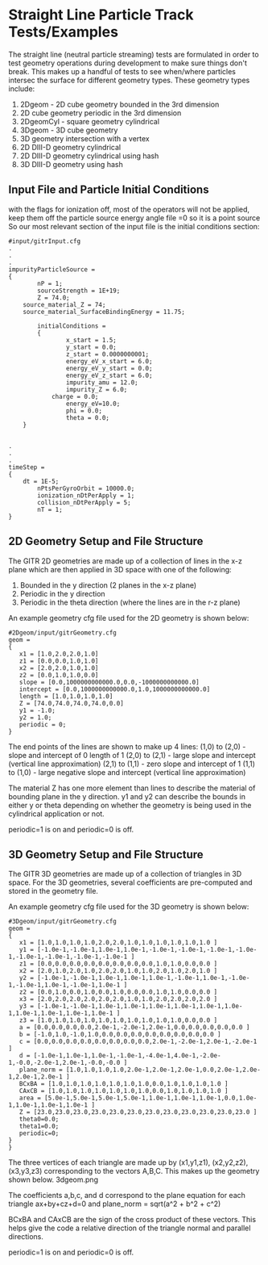 # Straight Line Particle Track Tests/Examples
The straight line (neutral particle streaming) tests are formulated in order
to test geometry operations during development to make sure things don't break.
This makes up a handful of tests to see when/where particles intersec the surface
for different geometry types. These geometry types include:
1. 2Dgeom - 2D cube geometry bounded in the 3rd dimension
2. 2D cube geometry periodic in the 3rd dimension
3. 2DgeomCyl - square geometry cylindrical
4. 3Dgeom - 3D cube geometry
5. 3D geometry intersection with a vertex
6. 2D DIII-D geometry cylindrical
7. 2D DIII-D geometry cylindrical using hash
8. 3D DIII-D geometry using hash

## Input File and Particle Initial Conditions
with the flags for ionization off, most of the operators will not be applied, keep them off
the particle source energy angle file =0 so it is a point source
So our most relevant section of the input file is the initial conditions section:
```
#input/gitrInput.cfg
.
.
.
impurityParticleSource = 
{
        nP = 1;
        sourceStrength = 1E+19;
        Z = 74.0;
    source_material_Z = 74;
    source_material_SurfaceBindingEnergy = 11.75;

        initialConditions = 
        {       
                x_start = 1.5;
                y_start = 0.0;
                z_start = 0.0000000001;
                energy_eV_x_start = 6.0;
                energy_eV_y_start = 0.0;
                energy_eV_z_start = 6.0;
                impurity_amu = 12.0;
                impurity_Z = 6.0;
            charge = 0.0;
                energy_eV=10.0;
                phi = 0.0;
                theta = 0.0;
    }


.
.
.
timeStep = 
{
    dt = 1E-5;
        nPtsPerGyroOrbit = 10000.0;
        ionization_nDtPerApply = 1;
        collision_nDtPerApply = 5;
        nT = 1;
}
```

## 2D Geometry Setup and File Structure
The GITR 2D geometries are made up of a collection of lines in the x-z plane which are then 
applied in 3D space with one of the following:
1. Bounded in the y direction (2 planes in the x-z plane)
2. Periodic in the y direction
3. Periodic in the theta direction (where the lines are in the r-z plane)

An example geometry cfg file used for the 2D geometry is shown below:
```
#2Dgeom/input/gitrGeometry.cfg
geom = 
{
   x1 = [1.0,2.0,2.0,1.0] 
   z1 = [0.0,0.0,1.0,1.0] 
   x2 = [2.0,2.0,1.0,1.0] 
   z2 = [0.0,1.0,1.0,0.0]
   slope = [0.0,1000000000000.0,0.0,-1000000000000.0]
   intercept = [0.0,1000000000000.0,1.0,1000000000000.0]
   length = [1.0,1.0,1.0,1.0]   
   Z = [74.0,74.0,74.0,74.0,0.0]       
   y1 = -1.0;
   y2 = 1.0;
   periodic = 0;
}

```
The end points of the lines are shown to make up 4 lines:
(1,0) to (2,0) - slope and intercept of 0 length of 1
(2,0) to (2,1) - large slope and intercept (vertical line approximation)
(2,1) to (1,1) - zero slope and intercept of 1
(1,1) to (1,0) - large negative slope and intercept (vertical line approximation)

The material Z has one more element than lines to describe the material of bounding plane in the y direction.
y1 and y2 can describe the bounds in either y or theta depending on whether the geometry is being used in the cylindrical application or not.

periodic=1 is on and periodic=0 is off.

## 3D Geometry Setup and File Structure
The GITR 3D geometries are made up of a collection of triangles in 3D space. For the 3D geometries, several coefficients are pre-computed and stored in the geometry file.

An example geometry cfg file used for the 3D geometry is shown below:
```
#3Dgeom/input/gitrGeometry.cfg
geom = 
{
   x1 = [1.0,1.0,1.0,1.0,2.0,2.0,1.0,1.0,1.0,1.0,1.0,1.0 ] 
   y1 = [-1.0e-1,-1.0e-1,1.0e-1,1.0e-1,-1.0e-1,-1.0e-1,-1.0e-1,-1.0e-1,-1.0e-1,-1.0e-1,-1.0e-1,-1.0e-1 ] 
   z1 = [0.0,0.0,0.0,0.0,0.0,0.0,0.0,0.0,1.0,1.0,0.0,0.0 ] 
   x2 = [2.0,1.0,2.0,1.0,2.0,2.0,1.0,1.0,2.0,1.0,2.0,1.0 ] 
   y2 = [-1.0e-1,-1.0e-1,1.0e-1,1.0e-1,1.0e-1,-1.0e-1,1.0e-1,-1.0e-1,-1.0e-1,1.0e-1,-1.0e-1,1.0e-1 ] 
   z2 = [0.0,1.0,0.0,1.0,0.0,1.0,0.0,0.0,1.0,1.0,0.0,0.0 ] 
   x3 = [2.0,2.0,2.0,2.0,2.0,2.0,1.0,1.0,2.0,2.0,2.0,2.0 ] 
   y3 = [-1.0e-1,-1.0e-1,1.0e-1,1.0e-1,1.0e-1,1.0e-1,1.0e-1,1.0e-1,1.0e-1,1.0e-1,1.0e-1,1.0e-1 ] 
   z3 = [1.0,1.0,1.0,1.0,1.0,1.0,1.0,1.0,1.0,1.0,0.0,0.0 ] 
   a = [0.0,0.0,0.0,0.0,2.0e-1,-2.0e-1,2.0e-1,0.0,0.0,0.0,0.0,0.0 ] 
   b = [-1.0,1.0,-1.0,1.0,0.0,0.0,0.0,0.0,0.0,0.0,0.0,0.0 ] 
   c = [0.0,0.0,0.0,0.0,0.0,0.0,0.0,0.0,2.0e-1,-2.0e-1,2.0e-1,-2.0e-1 ] 
   d = [-1.0e-1,1.0e-1,1.0e-1,-1.0e-1,-4.0e-1,4.0e-1,-2.0e-1,-0.0,-2.0e-1,2.0e-1,-0.0,-0.0 ] 
   plane_norm = [1.0,1.0,1.0,1.0,2.0e-1,2.0e-1,2.0e-1,0.0,2.0e-1,2.0e-1,2.0e-1,2.0e-1 ] 
   BCxBA = [1.0,1.0,1.0,1.0,1.0,1.0,1.0,0.0,1.0,1.0,1.0,1.0 ] 
   CAxCB = [1.0,1.0,1.0,1.0,1.0,1.0,1.0,0.0,1.0,1.0,1.0,1.0 ] 
   area = [5.0e-1,5.0e-1,5.0e-1,5.0e-1,1.0e-1,1.0e-1,1.0e-1,0.0,1.0e-1,1.0e-1,1.0e-1,1.0e-1 ] 
   Z = [23.0,23.0,23.0,23.0,23.0,23.0,23.0,23.0,23.0,23.0,23.0,23.0 ] 
   theta0=0.0;
   theta1=0.0;
   periodic=0;
}
}
```
The three vertices of each triangle are made up by (x1,y1,z1), (x2,y2,z2), (x3,y3,z3) corresponding to the vectors A,B,C. This makes up the geometry shown below.
3dgeom.png

The coefficients a,b,c, and d correspond to the plane equation for each triangle ax+by+cz+d=0 and plane_norm = sqrt(a^2 + b^2 + c^2)

BCxBA and CAxCB are the sign of the cross product of these vectors. This helps give the code a relative direction of the triangle normal and parallel directions.

periodic=1 is on and periodic=0 is off.
